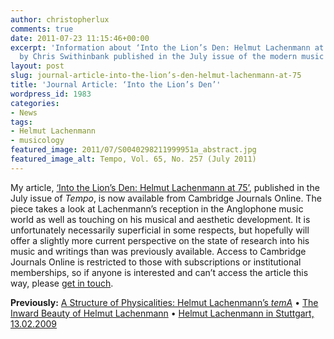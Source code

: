 ```yaml
---
author: christopherlux
comments: true
date: 2011-07-23 11:15:46+00:00
excerpt: 'Information about ‘Into the Lion’s Den: Helmut Lachenmann at 75’ an article
  by Chris Swithinbank published in the July issue of the modern music journal Tempo.'
layout: post
slug: journal-article-into-the-lion’s-den-helmut-lachenmann-at-75
title: 'Journal Article: ‘Into the Lion’s Den’'
wordpress_id: 1983
categories:
- News
tags:
- Helmut Lachenmann
- musicology
featured_image: 2011/07/S0040298211999951a_abstract.jpg
featured_image_alt: Tempo, Vol. 65, No. 257 (July 2011)
---
```


My article, [‘Into the Lion’s Den: Helmut Lachenmann at 75’](http://journals.cambridge.org/abstract_S004029821100026X), published in the July issue of _Tempo_, is now available from Cambridge Journals Online. The piece takes a look at Lachenmann’s reception in the Anglophone music world as well as touching on his musical and aesthetic development. It is unfortunately necessarily superficial in some respects, but hopefully will offer a slightly more current perspective on the state of research into his music and writings than was previously available. Access to Cambridge Journals Online is restricted to those with subscriptions or institutional memberships, so if anyone is interested and can’t access the article this way, please [get in touch](http://www.chrisswithinbank.net/contact/).

**Previously:** [A Structure of Physicalities: Helmut Lachenmann’s _temA_](http://www.chrisswithinbank.net/2011/03/a-structure-of-physicalities-helmut-lachenmann-tema/) • [The Inward Beauty of Helmut Lachenmann](http://www.chrisswithinbank.net/2010/11/the-inward-beauty-of-helmut-lachenmann/) • [Helmut Lachenmann in Stuttgart, 13.02.2009](http://www.chrisswithinbank.net/2009/02/lachenmann-in-stuttgart/)
